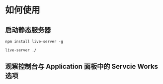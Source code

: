 # 如何使用

## 启动静态服务器

```shell
npm install live-server -g

live-server ./
```

## 观察控制台与 Application 面板中的 Servcie Works 选项
